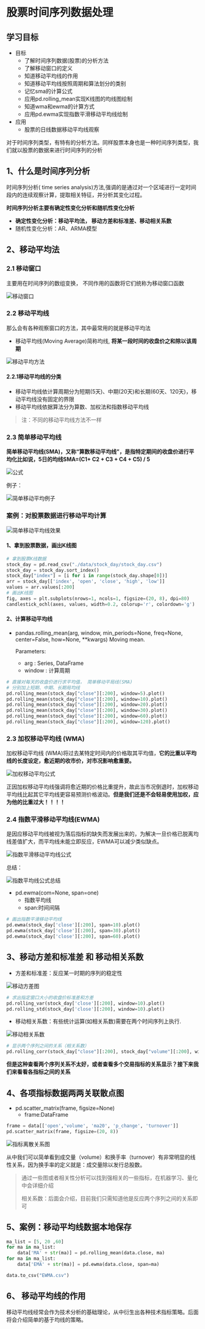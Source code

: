 # 股票时间序列数据处理

## 学习目标

- 目标
  - 了解时间序列数据(股票)的分析方法
  - 了解移动窗口的定义
  - 知道移动平均线的作用
  - 知道移动平均线按照周期和算法划分的类别
  - 记忆sma的计算公式
  - 应用pd.rolling_mean实现K线图的均线图绘制
  - 知道wma和ewma的计算方式
  - 应用pd.ewma实现指数平滑移动平均线绘制
- 应用
  - 股票的日线数据移动平均线观察

对于时间序列类型，有特有的分析方法。同样股票本身也是一种时间序列类型，我们就以股票的数据来进行时间序列的分析

## 1、什么是时间序列分析

时间序列分析( time series analysis)方法,强调的是通过对一个区域进行一定时间段内的连续观察计算，提取相关特征，并分析其变化过程。

**时间序列分析主要有确定性变化分析和随机性变化分析**

* **确定性变化分析：移动平均法， 移动方差和标准差、移动相关系数**
* 随机性变化分析：AR、ARMA模型

## 2、移动平均法

### 2.1 移动窗口

主要用在时间序列的数组变换， 不同作用的函数将它们统称为移动窗口函数

![移动窗口](/images/移动窗口.png)

### 2.2 移动平均线

那么会有各种观察窗口的方法，其中最常用的就是移动平均法

* 移动平均线(Moving Average)简称均线, **将某一段时间的收盘价之和除以该周期**

![移动平均方法](/images/移动平均方法.png)



#### 2.2.1移动平均线的分类 

* 移动平均线依计算周期分为短期(5天)、中期(20天)和长期(60天、120天)，移动平均线没有固定的界限
* 移动平均线依据算法分为算数、加权法和指数移动平均线

> 注：不同的移动平均线方法不一样

### 2.3 简单移动平均线

**简单移动平均线(SMA)，又称“算数移动平均线”，是指特定期间的收盘价进行平均化比如说，5日的均线SMA=(C1+ C2 + C3 + C4 + C5) / 5**

![公式](/images/公式.png)

例子：

![简单移动平均例子](/images/简单移动平均例子.png)

### 案例：对股票数据进行移动平均计算

![简单移动平均线效果](/images/简单移动平均线效果.png)

#### 1、拿到股票数据，画出K线图

```python
# 拿到股票K线数据
stock_day = pd.read_csv("./data/stock_day/stock_day.csv")
stock_day = stock_day.sort_index()
stock_day["index"] = [i for i in range(stock_day.shape[0])]
arr = stock_day[['index', 'open', 'close', 'high', 'low']]
values = arr.values[:200]
# 画出K线图
fig, axes = plt.subplots(nrows=1, ncols=1, figsize=(20, 8), dpi=80)
candlestick_ochl(axes, values, width=0.2, colorup='r', colordown='g')
```

#### 2、计算移动平均线

* pandas.rolling_mean(arg, window, min_periods=None, freq=None, center=False, how=None, **kwargs)
  Moving mean.

  Parameters:	

  * arg : Series, DataFrame
  * window : 计算周期

```python
# 直接对每天的收盘价进行求平均值， 简单移动平局线(SMA)
# 分别加上短期、中期、长期局均线
pd.rolling_mean(stock_day["close"][:200], window=5).plot()
pd.rolling_mean(stock_day["close"][:200], window=10).plot()
pd.rolling_mean(stock_day["close"][:200], window=20).plot()
pd.rolling_mean(stock_day["close"][:200], window=30).plot()
pd.rolling_mean(stock_day["close"][:200], window=60).plot()
pd.rolling_mean(stock_day["close"][:200], window=120).plot()
```

### 2.3 加权移动平均线 (WMA) 

加权移动平均线 (WMA)将过去某特定时间内的价格取其平均值，**它的比重以平均线的长度设定，愈近期的收市价，对市况影响愈重要。**

![加权移动平均公式](/images/加权移动平均公式.png)



正因加权移动平均线强调将愈近期的价格比重提升，故此当市况倒退时，加权移动平均线比起其它平均线更容易预测价格波动。**但是我们还是不会轻易使用加权，应为他的比重过大！！！！**

### 2.4 指数平滑移动平均线(EWMA)

是因应移动平均线被视为落后指标的缺失而发展出来的，为解决一旦价格已脱离均线差值扩大，而平均线未能立即反应，EWMA可以减少类似缺点。

![指数平滑移动平均线公式](/images/指数平滑移动平均线公式.png)

总结：

![指数平均线公式总结](/images/指数平均线公式总结.png)

* pd.ewma(com=None,   span=one)
  * 指数平均线
  * span:时间间隔

```python
# 画出指数平滑移动平均线
pd.ewma(stock_day['close'][:200], span=10).plot()
pd.ewma(stock_day['close'][:200], span=30).plot()
pd.ewma(stock_day['close'][:200], span=60).plot()
```

## 3、移动方差和标准差 和 移动相关系数

* 方差和标准差：反应某一时期的序列的稳定性

![移动方差图](/images/移动方差图.png)

```python
# 求出指定窗口大小的收盘价标准差和方差
pd.rolling_var(stock_day['close'][:200], window=10).plot()
pd.rolling_std(stock_day['close'][:200], window=10).plot()
```

* 移动相关系数：有些统计运算(如相关系数)需要在两个时间序列上执行. 

![移动相关系数](/images/移动相关系数.png)

```python
# 显示两个序列之间的关系（相关系数）
pd.rolling_corr(stock_day["close"][:200], stock_day["volume"][:200], window=10).plot()
```

**但是这种查看两个序列关系不太好，或者查看多个交易指标的关系显示？接下来我们来看看各指标之间的关系**

## 4、各项指标数据两两关联散点图

* pd.scatter_matrix(frame,  figsize=None)
  * frame:DataFrame

```python
frame = data[['open','volume', 'ma20', 'p_change', 'turnover']]
pd.scatter_matrix(frame, figsize=(20, 8))
```

![指标离散关系图](/images/指标离散关系图.png)

从中我们可以简单看到成交量（volume）和换手率（turnover）有非常明显的线性关系，因为换手率的定义就是：成交量除以发行总股数。

> 通过一些图或者相关性分析可以找到强相关的一些指标，在机器学习、量化中会详细介绍
>
> 相关系数：后面会介绍，目前我们只需知道他是反应两个序列之间的关系即可

## 5、案例：移动平均线数据本地保存

```python
ma_list = [5, 20 ,60]
for ma in ma_list:
    data['MA' + str(ma)] = pd.rolling_mean(data.close, ma)
for ma in ma_list:
    data['EMA' + str(ma)] = pd.ewma(data.close, span=ma)

data.to_csv("EWMA.csv")
```

## 6、 移动平均线的作用

移动平均线经常会作为技术分析的基础理论，从中衍生出各种技术指标策略。后面将会介绍简单的基于均线的策略。